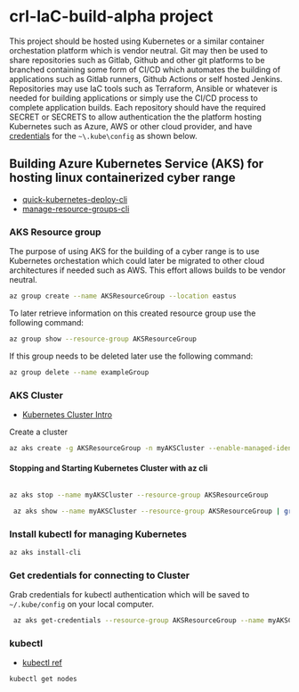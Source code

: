 # crl-IaC-build-alpha project

This project should be hosted using Kubernetes or a similar container orchestation platform which is vendor neutral. Git may then be used to share repositories such as Gitlab, Github and other git platforms to be branched containing some form of CI/CD which automates the building of applications such as Gitlab runners, Github Actions or self hosted Jenkins. Repositories may use IaC tools such as Terraform, Ansible or whatever is needed for building applications or simply use the CI/CD process to complete application builds. Each repository should have the required SECRET or SECRETS to allow authentication the the platform hosting Kubernetes such as Azure, AWS or other cloud provider, and have [credentials](https://kubernetes.io/docs/concepts/configuration/organize-cluster-access-kubeconfig/) for the `~\.kube\config` as shown below. 

## Building Azure Kubernetes Service (AKS) for hosting linux containerized cyber range

* [quick-kubernetes-deploy-cli](https://learn.microsoft.com/en-us/azure/aks/learn/quick-kubernetes-deploy-cli)
* [manage-resource-groups-cli](https://learn.microsoft.com/en-us/azure/azure-resource-manager/management/manage-resource-groups-cli)

### AKS Resource group

The purpose of using AKS for the building of a cyber range is to use Kubernetes orchestation which could later be migrated to other cloud architectures if needed such as AWS. This effort allows builds to be vendor neutral. 

```bash
az group create --name AKSResourceGroup --location eastus
```

To later retrieve information on this created resource group use the following command:

```bash
az group show --resource-group AKSResourceGroup
```

If this group needs to be deleted later use the following command:

```bash
az group delete --name exampleGroup

```

### AKS Cluster
* [Kubernetes Cluster Intro](https://kubernetes.io/docs/tutorials/kubernetes-basics/create-cluster/cluster-intro/)

Create a cluster

```bash
az aks create -g AKSResourceGroup -n myAKSCluster --enable-managed-identity --node-count 1 --enable-addons monitoring --enable-msi-auth-for-monitoring  --generate-ssh-keys

```
#### Stopping and Starting Kubernetes Cluster with az cli

```bash

az aks stop --name myAKSCluster --resource-group AKSResourceGroup
```

```bash
 az aks show --name myAKSCluster --resource-group AKSResourceGroup | grep powerState -A 2
```



### Install kubectl for managing Kubernetes

```bash
az aks install-cli

```

### Get credentials for connecting to Cluster
Grab credentials for kubectl authentication which will be saved to `~/.kube/config` on your local computer.

```bash
 az aks get-credentials --resource-group AKSResourceGroup --name myAKSCluster
```

### kubectl
* [kubectl ref](https://kubernetes.io/docs/reference/kubectl/)

```bash
kubectl get nodes
```




